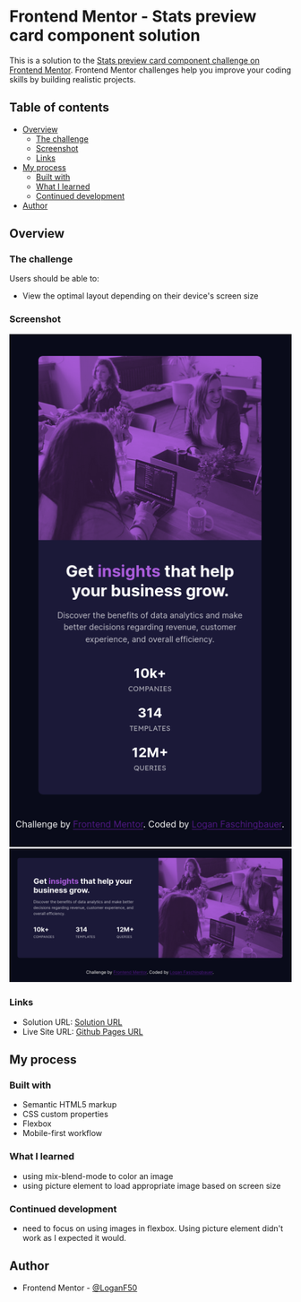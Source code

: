 # Frontend Mentor - Stats preview card component solution

This is a solution to the [Stats preview card component challenge on Frontend Mentor](https://www.frontendmentor.io/challenges/stats-preview-card-component-8JqbgoU62). Frontend Mentor challenges help you improve your coding skills by building realistic projects.

## Table of contents

- [Overview](#overview)
  - [The challenge](#the-challenge)
  - [Screenshot](#screenshot)
  - [Links](#links)
- [My process](#my-process)
  - [Built with](#built-with)
  - [What I learned](#what-i-learned)
  - [Continued development](#continued-development)
- [Author](#author)

## Overview

### The challenge

Users should be able to:

- View the optimal layout depending on their device's screen size

### Screenshot

![](./images/screenshot-mobile.png)
![](./images/screenshot-desktop.png)

### Links

- Solution URL: [Solution URL](https://www.frontendmentor.io/solutions/responsive-stat-card-using-flexbox-FMDvzNekXv)
- Live Site URL: [Github Pages URL](https://loganf50.github.io/stats-preview-card/)

## My process

### Built with

- Semantic HTML5 markup
- CSS custom properties
- Flexbox
- Mobile-first workflow

### What I learned

- using mix-blend-mode to color an image
- using picture element to load appropriate image based on screen size

### Continued development

- need to focus on using images in flexbox. Using picture element didn't work as I expected it would.

## Author

- Frontend Mentor - [@LoganF50](https://www.frontendmentor.io/profile/LoganF50)
